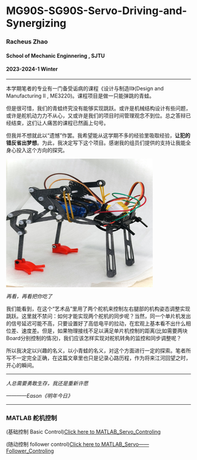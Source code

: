 # MG90S-SG90S-Servo-Driving-and-Synergizing
### Racheus Zhao
#### School of Mechanic Enginnering , SJTU
#### 2023-2024-1 Winter

---
本学期笔者的专业有一门备受诟病的课程《设计与制造II》(Design and Manufacturing II , ME3220)。课程项目是做一只能弹跳的青蛙。

但是很可惜，我们的青蛙终究没有能够实现跳跃。或许是机械结构设计有些问题，或许是舵机动力力不从心，又或许是我们的项目时间管理观念不到位。总之答辩已经结束，这们让人痛苦的课程已然画上句号。

但我并不想就此以“遗憾”作罢。我希望能从这学期不多的经验里吸取经验，**让犯的错反省出梦想**。为此，我决定写下这个项目。感谢我的组员们提供的支持让我能全身心投入这个方向的探究。

<img src="https://github.com/Racheus/MG90S-SG90S-Servo-Driving-and-Synergizing/blob/main/Images/Frog.jpg" align="center" width="400" height="350" />

*再看，再看把你吃了*

我们能看到，在这个“艺术品”里用了两个舵机来控制左右腿部的机构姿态调整实现跳跃。这里就不禁问：如何才能实现两个舵机的同步呢？当然，同一个单片机发出的信号延迟可能不高，只要设置好了高低电平的拉动，在宏观上基本看不出什么相位差、速度差。但是，如果物理接线不足以满足单片机控制的距离(比如需要两块Board分别控制的情况)，我们应该怎样实现对舵机转角的监控和同步调整呢？

所以我决定以兴趣的名义，以小青蛙的名义，对这个方面进行一定的探索。笔者所写不一定完全正确，在这篇文章里也只是记录心路历程，作为将来江河回望之时，开心的瞬间。

---

*人总需要勇敢生存，我还是重新许愿*

*————Eason《明年今日》*

---


### MATLAB 舵机控制

(基础控制 Basic Control)[Click here to MATLAB_Servo_Controling](Install&Initializing/MATLAB_Initialize.md)

(随动控制 follower control)[Click here to MATLAB_Servo——Follower_Controling](./MATLAB_Servo_Follower_Control.md)
